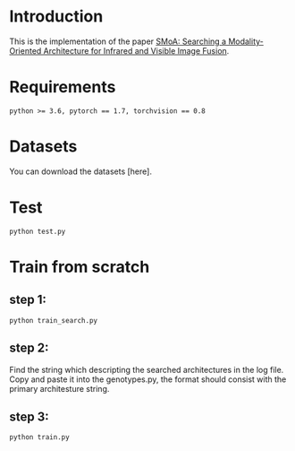 # Introduction
This is the implementation of the paper [SMoA: Searching a Modality-Oriented Architecture for Infrared and Visible Image Fusion](https://ieeexplore.ieee.org/abstract/document/9528046).
# Requirements
    python >= 3.6, pytorch == 1.7, torchvision == 0.8
# Datasets
You can download the datasets [here].
# Test
    python test.py
# Train from scratch
## step 1:
    python train_search.py
## step 2:
Find the string which descripting the searched architectures in the log file. Copy and paste it into the genotypes.py, the format should consist with the primary architesture string.
## step 3:
    python train.py
